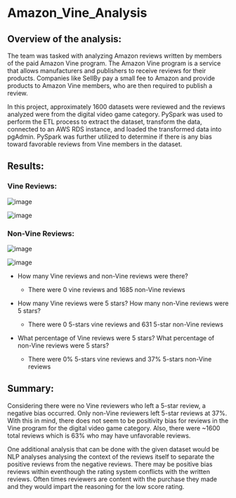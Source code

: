 # Amazon_Vine_Analysis
## Overview of the analysis: 
The team was tasked with analyzing Amazon reviews written by members of the paid Amazon Vine program. The Amazon Vine program is a service that allows manufacturers and publishers to receive reviews for their products. Companies like SellBy pay a small fee to Amazon and provide products to Amazon Vine members, who are then required to publish a review.

In this project, approximately 1600 datasets were reviewed and the reviews analyzed were from the digital video game category. PySpark was used to perform the ETL process to extract the dataset, transform the data, connected to an AWS RDS instance, and loaded the transformed data into pgAdmin. PySpark was further utilized to determine if there is any bias toward favorable reviews from Vine members in the dataset.

## Results: 
### Vine Reviews:
![image](https://user-images.githubusercontent.com/106962921/193285582-65789541-4e19-4cbb-85b7-3a6f90e7b595.png)

![image](https://user-images.githubusercontent.com/106962921/193285764-57178628-fccd-4702-b777-af82d8e13a91.png)

### Non-Vine Reviews:
![image](https://user-images.githubusercontent.com/106962921/193285851-2e6b737c-f991-4252-a70f-b342af7cf31c.png)

![image](https://user-images.githubusercontent.com/106962921/193285950-8dd3b057-f4b8-4583-80dc-3f6a049ae5a1.png)

- How many Vine reviews and non-Vine reviews were there?

  - There were 0 vine reviews and 1685 non-Vine reviews

- How many Vine reviews were 5 stars? How many non-Vine reviews were 5 stars?

  - There were 0 5-stars vine reviews and 631 5-star non-Vine reviews

- What percentage of Vine reviews were 5 stars? What percentage of non-Vine reviews were 5 stars?

  - There were 0% 5-stars vine reviews and 37% 5-stars non-Vine reviews

## Summary: 
Considering there were no Vine reviewers who left a 5-star review, a negative bias occurred. Only non-Vine reviewers left 5-star reviews at 37%. With this in mind, there does not seem to be positivity bias for reviews in the Vine program for the digital video game category. Also, there were ~1600 total reviews which is 63% who may have unfavorable reviews.

One additional analysis that can be done with the given dataset would be NLP analyses analysing the context of the reviews itself to separate the positive reviews from the negative reviews. There may be positive bias reviews within eventhough the rating system conflicts with the written reviews. Often times reviewers are content with the purchase they made and they would impart the reasoning for the low score rating.
